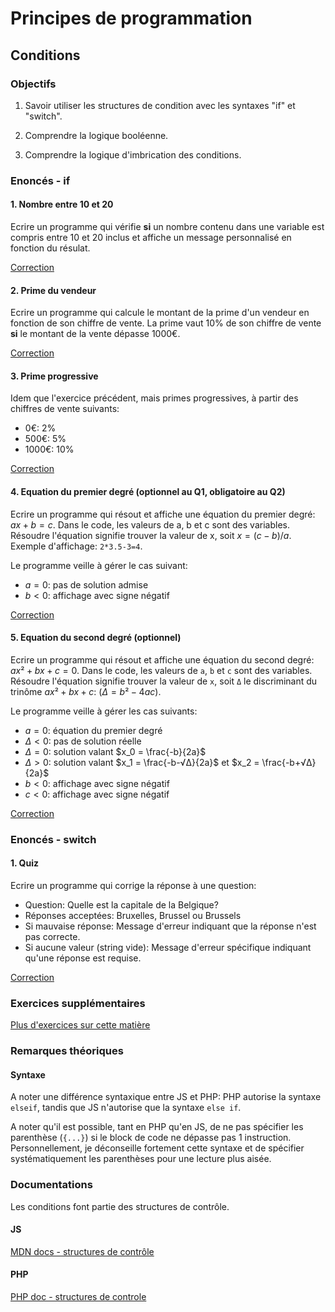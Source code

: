 # Principes de programmation

## Conditions

### Objectifs

 1. Savoir utiliser les structures de condition avec les syntaxes "if" et "switch".

 2. Comprendre la logique booléenne.

 3. Comprendre la logique d'imbrication des conditions.

### Enoncés - if

#### 1. Nombre entre 10 et 20

Ecrire un programme qui vérifie **si** un nombre contenu dans une variable est compris entre 10 et 20 inclus et affiche un message personnalisé en fonction du résulat.

[Correction](./corrections/a-number/)

#### 2. Prime du vendeur

Ecrire un programme qui calcule le montant de la prime d'un vendeur en fonction de son chiffre de vente. La prime vaut 10% de son chiffre de vente **si** le montant de la vente dépasse 1000€.

[Correction](./corrections/b-bonus/)

#### 3. Prime progressive

Idem que l'exercice précédent, mais primes progressives, à partir des chiffres de vente suivants: 
 - 0€: 2%
 - 500€: 5%
 - 1000€: 10%

[Correction](./corrections/c-bonus/)

#### 4. Equation du premier degré (optionnel au Q1, obligatoire au Q2)

Ecrire un programme qui résout et affiche une équation du premier degré: $ax + b = c$. Dans le code, les valeurs de a, b et c sont des variables. Résoudre l'équation signifie trouver la valeur de x, soit $x = (c-b)/a$. Exemple d'affichage: `2*3.5-3=4`.

Le programme veille à gérer le cas suivant:
 - $a = 0$: pas de solution admise
 - $b < 0$: affichage avec signe négatif

[Correction](./corrections/d-first/)

#### 5. Equation du second degré (optionnel)

Ecrire un programme qui résout et affiche une équation du second degré: $ax² + bx + c = 0$. Dans le code, les valeurs de `a`, `b` et `c` sont des variables. Résoudre l'équation signifie trouver la valeur de `x`, soit `Δ` le discriminant du trinôme $ax² + bx + c$: ($Δ = b² - 4ac$).

Le programme veille à gérer les cas suivants: 
 - $a = 0$: équation du premier degré
 - $Δ < 0$: pas de solution réelle  
 - $Δ = 0$: solution valant $x_0 = \frac{-b}{2a}$
 - $Δ > 0$: solution valant $x_1 = \frac{-b-√Δ}{2a}$ et $x_2 = \frac{-b+√Δ}{2a}$
 - $b < 0$: affichage avec signe négatif
 - $c < 0$: affichage avec signe négatif

[Correction](./corrections/e-second/)

### Enoncés - switch

#### 1. Quiz

Ecrire un programme qui corrige la réponse à une question:
 - Question: Quelle est la capitale de la Belgique?
 - Réponses acceptées: Bruxelles, Brussel ou Brussels
 - Si mauvaise réponse: Message d'erreur indiquant que la réponse n'est pas correcte.
 - Si aucune valeur (string vide): Message d'erreur spécifique indiquant qu'une réponse est requise.

[Correction](./corrections/f-quiz/)

### Exercices supplémentaires

[Plus d'exercices sur cette matière](./sup.md)

### Remarques théoriques

#### Syntaxe

A noter une différence syntaxique entre JS et PHP: PHP autorise la syntaxe `elseif`, tandis que JS n'autorise que la syntaxe `else if`. 

A noter qu'il est possible, tant en PHP qu'en JS, de ne pas spécifier les parenthèse (`{...}`) si le block de code ne dépasse pas 1 instruction. Personnellement, je déconseille fortement cette syntaxe et de spécifier systématiquement les parenthèses pour une lecture plus aisée.

### Documentations

Les conditions font partie des structures de contrôle.

#### JS

[MDN docs - structures de contrôle](https://developer.mozilla.org/fr/docs/Web/JavaScript/Reference#contr%C3%B4le_du_flux_dex%C3%A9cution)

#### PHP

[PHP doc - structures de controle](https://www.php.net/manual/fr/language.control-structures.php)
